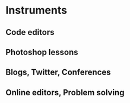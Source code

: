 # Instruments

## Code editors
## Photoshop lessons
## Blogs, Twitter, Conferences
## Online editors, Problem solving